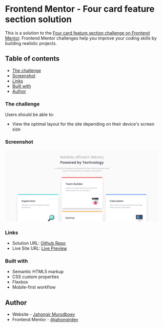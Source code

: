 # Frontend Mentor - Four card feature section solution

This is a solution to the [Four card feature section challenge on Frontend Mentor](https://www.frontendmentor.io/challenges/four-card-feature-section-weK1eFYK). Frontend Mentor challenges help you improve your coding skills by building realistic projects.

## Table of contents

- [The challenge](#the-challenge)
- [Screenshot](#screenshot)
- [Links](#links)
- [Built with](#built-with)
- [Author](#author)

### The challenge

Users should be able to:

- View the optimal layout for the site depending on their device's screen size

### Screenshot

![](screenshot.png)

### Links

- Solution URL: [Github Repo]()
- Live Site URL: [Live Preview]()

### Built with

- Semantic HTML5 markup
- CSS custom properties
- Flexbox
- Mobile-first workflow

## Author

- Website - [Jahongir Murodboev](https://jahongirdev.github.io)
- Frontend Mentor - [@jahongirdev](https://www.frontendmentor.io/profile/jahongirdev)
